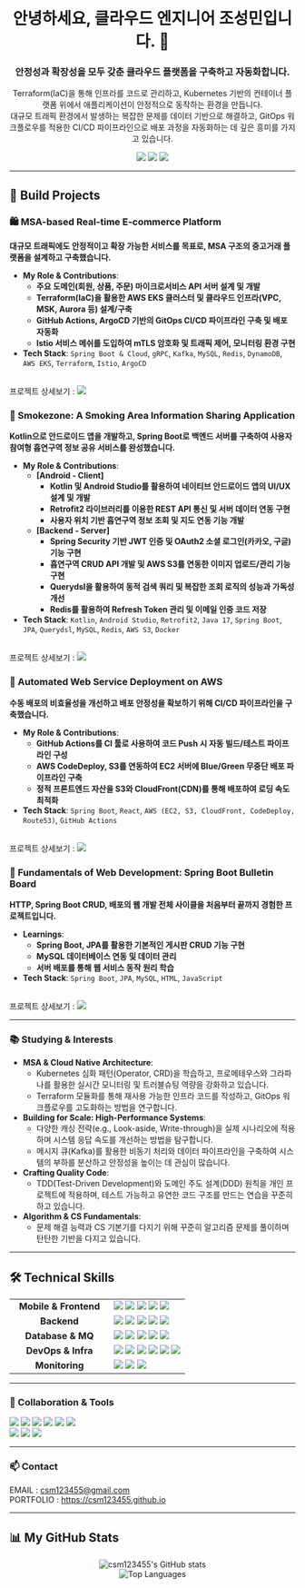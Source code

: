 <div align="center">
  
# 안녕하세요, 클라우드 엔지니어 조성민입니다. 👋
### 안정성과 확장성을 모두 갖춘 클라우드 플랫폼을 구축하고 자동화합니다.

<p>
  Terraform(IaC)을 통해 인프라를 코드로 관리하고, Kubernetes 기반의 컨테이너 플랫폼 위에서 애플리케이션이 안정적으로 동작하는 환경을 만듭니다.
  <br>
  대규모 트래픽 환경에서 발생하는 복잡한 문제를 데이터 기반으로 해결하고, GitOps 워크플로우를 적용한 CI/CD 파이프라인으로 배포 과정을 자동화하는 데 깊은 흥미를 가지고 있습니다.
</p>

<p>
  <a href="https://csm123455.github.io" target="_blank"><img src="https://img.shields.io/badge/Portfolio-25D366?style=for-the-badge&logo=wechat&logoColor=white"></a>
  <a href="https://memo0051.tistory.com/" target="_blank"><img src="https://img.shields.io/badge/Blog-F74C02?style=for-the-badge&logo=tistory&logoColor=white"></a>
  <a href="https://www.notion.so/1c290cdc092e80519852ec8ad4252243" target="_blank"><img src="https://img.shields.io/badge/Notion-000000?style=for-the-badge&logo=notion&logoColor=white"></a>
</p>
</div>

---

## 🚀 Build Projects

### 🛍️ MSA-based Real-time E-commerce Platform
**대규모 트래픽에도 안정적이고 확장 가능한 서비스를 목표로, MSA 구조의 중고거래 플랫폼을 설계하고 구축했습니다.**
- **My Role & Contributions**:
  - **주요 도메인(회원, 상품, 주문) 마이크로서비스 API 서버 설계 및 개발**
  - **Terraform(IaC)을 활용한 AWS EKS 클러스터 및 클라우드 인프라(VPC, MSK, Aurora 등) 설계/구축**
  - **GitHub Actions, ArgoCD 기반의 GitOps CI/CD 파이프라인 구축 및 배포 자동화**
  - **Istio 서비스 메쉬를 도입하여 mTLS 암호화 및 트래픽 제어, 모니터링 환경 구현**
- **Tech Stack**: `Spring Boot & Cloud`, `gRPC`, `Kafka`, `MySQL`, `Redis`, `DynamoDB`, `AWS EKS`, `Terraform`, `Istio`, `ArgoCD`
<br/>
프로젝트 상세보기 : <a href="https://www.notion.so/likelion/CLD3-Final-4-23244860a4f480699abecc33952f04ee?p=25344860a4f480e994e7ea34ff53a849&pm=s"><img src="https://img.shields.io/badge/Notion-000000?style=for-the-badge&logo=notion&logoColor=white"></a>

<br/>

### 🚬 Smokezone: A Smoking Area Information Sharing Application
**Kotlin으로 안드로이드 앱을 개발하고, Spring Boot로 백엔드 서버를 구축하여 사용자 참여형 흡연구역 정보 공유 서비스를 완성했습니다.**
- **My Role & Contributions**:
  - **[Android - Client]**
    - **Kotlin 및 Android Studio를 활용하여 네이티브 안드로이드 앱의 UI/UX 설계 및 개발**
    - **Retrofit2 라이브러리를 이용한 REST API 통신 및 서버 데이터 연동 구현**
    - **사용자 위치 기반 흡연구역 정보 조회 및 지도 연동 기능 개발**
  - **[Backend - Server]**
    - **Spring Security 기반 JWT 인증 및 OAuth2 소셜 로그인(카카오, 구글) 기능 구현**
    - **흡연구역 CRUD API 개발 및 AWS S3를 연동한 이미지 업로드/관리 기능 구현**
    - **Querydsl을 활용하여 동적 검색 쿼리 및 복잡한 조회 로직의 성능과 가독성 개선**
    - **Redis를 활용하여 Refresh Token 관리 및 이메일 인증 코드 저장**
- **Tech Stack**: `Kotlin`, `Android Studio`, `Retrofit2`, `Java 17`, `Spring Boot`, `JPA`, `Querydsl`, `MySQL`, `Redis`, `AWS S3`, `Docker`
<br/>
프로젝트 상세보기 : <a href="https://github.com/csm123455/Smokezone"><img src="https://img.shields.io/badge/GitHub-181717?style=for-the-badge&logo=github&logoColor=white"></a>

<br/>

### 🚢 Automated Web Service Deployment on AWS
**수동 배포의 비효율성을 개선하고 배포 안정성을 확보하기 위해 CI/CD 파이프라인을 구축했습니다.**
- **My Role & Contributions**:
  - **GitHub Actions를 CI 툴로 사용하여 코드 Push 시 자동 빌드/테스트 파이프라인 구성**
  - **AWS CodeDeploy, S3를 연동하여 EC2 서버에 Blue/Green 무중단 배포 파이프라인 구축**
  - **정적 프론트엔드 자산을 S3와 CloudFront(CDN)를 통해 배포하여 로딩 속도 최적화**
- **Tech Stack**: `Spring Boot`, `React`, `AWS (EC2, S3, CloudFront, CodeDeploy, Route53)`, `GitHub Actions`
<br/>
프로젝트 상세보기 : <a href="https://www.notion.so/likelion/1f444860a4f480339472e6f8743816aa?p=22a44860a4f4803bb60cf51c5424d90f&pm=c"><img src="https://img.shields.io/badge/Notion-000000?style=for-the-badge&logo=notion&logoColor=white"></a>

<br/>

### 🌱 Fundamentals of Web Development: Spring Boot Bulletin Board
**HTTP, Spring Boot CRUD, 배포의 웹 개발 전체 사이클을 처음부터 끝까지 경험한 프로젝트입니다.**
- **Learnings**:
  - **Spring Boot, JPA를 활용한 기본적인 게시판 CRUD 기능 구현**
  - **MySQL 데이터베이스 연동 및 데이터 관리**
  - **서버 배포를 통해 웹 서비스 동작 원리 학습**
- **Tech Stack**: `Spring Boot`, `JPA`, `MySQL`, `HTML`, `JavaScript`
<br/>
프로젝트 상세보기 : <a href="https://www.notion.so/likelion/1f544860a4f48080a2fde7549105b848?p=1f544860a4f48080a2fde7549105b848&pm=c"><img src="https://img.shields.io/badge/Notion-000000?style=for-the-badge&logo=notion&logoColor=white"></a>

---

### 📚 Studying & Interests
- **MSA & Cloud Native Architecture**:
  - Kubernetes 심화 패턴(Operator, CRD)을 학습하고, 프로메테우스와 그라파나를 활용한 실시간 모니터링 및 트러블슈팅 역량을 강화하고 있습니다.
  - Terraform 모듈화를 통해 재사용 가능한 인프라 코드를 작성하고, GitOps 워크플로우를 고도화하는 방법을 연구합니다.
- **Building for Scale: High-Performance Systems**:
  - 다양한 캐싱 전략(e.g., Look-aside, Write-through)을 실제 시나리오에 적용하며 시스템 응답 속도를 개선하는 방법을 탐구합니다.
  - 메시지 큐(Kafka)를 활용한 비동기 처리와 데이터 파이프라인을 구축하여 시스템의 부하를 분산하고 안정성을 높이는 데 관심이 많습니다.
- **Crafting Quality Code**:
  - TDD(Test-Driven Development)와 도메인 주도 설계(DDD) 원칙을 개인 프로젝트에 적용하며, 테스트 가능하고 유연한 코드 구조를 만드는 연습을 꾸준히 하고 있습니다.
- **Algorithm & CS Fundamentals**:
  - 문제 해결 능력과 CS 기본기를 다지기 위해 꾸준히 알고리즘 문제를 풀이하며 탄탄한 기반을 다지고 있습니다.

---

## 🛠️ Technical Skills
<table>
  <tr>
    <td align="center" width="160">
      <strong>Mobile & Frontend</strong>
    </td>
    <td>
      <img src="https://img.shields.io/badge/Kotlin-7F52FF?style=for-the-badge&logo=kotlin&logoColor=white"/>
      <img src="https://img.shields.io/badge/Android Studio-3DDC84?style=for-the-badge&logo=android-studio&logoColor=white"/>
      <img src="https://img.shields.io/badge/React-61DAFB?style=for-the-badge&logo=react&logoColor=black"/>
      <img src="https://img.shields.io/badge/Next.js-000000?style=for-the-badge&logo=next.js&logoColor=white"/>
      <img src="https://img.shields.io/badge/TypeScript-3178C6?style=for-the-badge&logo=typescript&logoColor=white"/>
    </td>
  </tr>
  <tr>
    <td align="center">
      <strong>Backend</strong>
    </td>
    <td>
      <img src="https://img.shields.io/badge/Java-007396?style=for-the-badge&logo=java&logoColor=white"/>
      <img src="https://img.shields.io/badge/Spring Boot-6DB33F?style=for-the-badge&logo=spring-boot&logoColor=white"/>
      <img src="https://img.shields.io/badge/Spring Cloud-6DB33F?style=for-the-badge&logo=spring&logoColor=white"/>
      <img src="https://img.shields.io/badge/gRPC-000000?style=for-the-badge&logo=grpc&logoColor=white"/>
      <img src="https://img.shields.io/badge/JPA-A46A42?style=for-the-badge&logo=hibernate&logoColor=white"/>
    </td>
  </tr>
  <tr>
    <td align="center">
      <strong>Database & MQ</strong>
    </td>
    <td>
      <img src="https://img.shields.io/badge/MySQL-4479A1?style=for-the-badge&logo=mysql&logoColor=white"/>
      <img src="https://img.shields.io/badge/Amazon Aurora-007396?style=for-the-badge&logo=amazon-aurora&logoColor=white"/>
      <img src="https://img.shields.io/badge/Amazon DynamoDB-4053D6?style=for-the-badge&logo=amazon-dynamodb&logoColor=white"/>
      <img src="https://img.shields.io/badge/Redis-DC382D?style=for-the-badge&logo=redis&logoColor=white"/>
      <img src="https://img.shields.io/badge/Apache Kafka-231F20?style=for-the-badge&logo=apache-kafka&logoColor=white"/>
    </td>
  </tr>
    <tr>
    <td align="center">
      <strong>DevOps & Infra</strong>
    </td>
    <td>
      <img src="https://img.shields.io/badge/Amazon AWS-232F3E?style=for-the-badge&logo=amazon-aws&logoColor=white"/>
      <img src="https://img.shields.io/badge/Kubernetes-326CE5?style=for-the-badge&logo=kubernetes&logoColor=white"/>
      <img src="https://img.shields.io/badge/Docker-2496ED?style=for-the-badge&logo=docker&logoColor=white"/>
      <img src="https://img.shields.io/badge/Terraform-7B42BC?style=for-the-badge&logo=terraform&logoColor=white"/>
      <img src="https://img.shields.io/badge/GitHub Actions-2088FF?style=for-the-badge&logo=github-actions&logoColor=white"/>
      <img src="https://img.shields.io/badge/ArgoCD-EF7B4D?style=for-the-badge&logo=argo&logoColor=white"/>
    </td>
  </tr>
  <tr>
    <td align="center">
      <strong>Monitoring</strong>
    </td>
    <td>
      <img src="https://img.shields.io/badge/Istio-466BB0?style=for-the-badge&logo=istio&logoColor=white"/>
      <img src="https://img.shields.io/badge/Prometheus-E6522C?style=for-the-badge&logo=prometheus&logoColor=white"/>
      <img src="https://img.shields.io/badge/Grafana-F46800?style=for-the-badge&logo=grafana&logoColor=white"/>
    </td>
  </tr>
</table>

---
 
### 🤝 Collaboration & Tools
<p>
  <img src="https://img.shields.io/badge/Git-F05032?style=for-the-badge&logo=git&logoColor=white"/>
  <img src="https://img.shields.io/badge/GitHub-181717?style=for-the-badge&logo=github&logoColor=white"/>
  <img src="https://img.shields.io/badge/Jira-0052CC?style=for-the-badge&logo=jira&logoColor=white"/>
  <img src="https://img.shields.io/badge/Slack-4A154B?style=for-the-badge&logo=slack&logoColor=white"/>
  <img src="https://img.shields.io/badge/Notion-000000?style=for-the-badge&logo=notion&logoColor=white"/>
  <img src="https://img.shields.io/badge/Figma-F24E1E?style=for-the-badge&logo=figma&logoColor=white"/>
  <br/>
  <img src="https://img.shields.io/badge/Android Studio-3DDC84?style=for-the-badge&logo=android-studio&logoColor=white"/>
  <img src="https://img.shields.io/badge/VS Code-007ACC?style=for-the-badge&logo=visual-studio-code&logoColor=white"/>
  <img src="https://img.shields.io/badge/Postman-FF6C37?style=for-the-badge&logo=postman&logoColor=white"/>
</p>

---
 
### 📫 Contact
EMAIL : csm123455@gmail.com
<br/>
PORTFOLIO : https://csm123455.github.io

---

## 📊 My GitHub Stats

<div align="center">
  <img src="https://github-readme-stats.vercel.app/api?username=csm123455&show_icons=true&theme=tokyonight&include_all_commits=true&count_private=true" alt="csm123455's GitHub stats" />
  <br/>
  <img src="https://github-readme-stats.vercel.app/api/top-langs/?username=csm123455&layout=compact&langs_count=10&theme=tokyonight" alt="Top Languages" />
</div>
